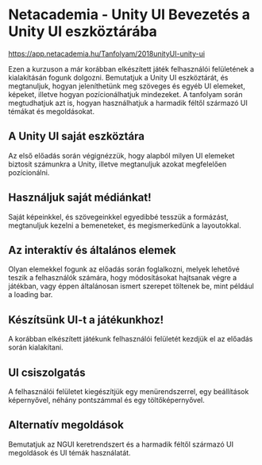 ﻿# Netacademia - Unity UI Bevezetés a Unity UI eszköztárába

https://app.netacademia.hu/Tanfolyam/2018unityUI-unity-ui

Ezen a kurzuson a már korábban elkészített játék felhasználói felületének a kialakításán fogunk dolgozni. Bemutatjuk a Unity UI eszköztárát, és megtanuljuk, hogyan jeleníthetünk meg szöveges és egyéb UI elemeket, képeket, illetve hogyan pozícionálhatjuk mindezeket. A tanfolyam során megtudhatjuk azt is, hogyan használhatjuk a harmadik féltől származó UI témákat és megoldásokat.

## A Unity UI saját eszköztára
Az első előadás során végignézzük, hogy alapból milyen UI elemeket biztosít számunkra a Unity, illetve megtanuljuk azokat megfelelően pozícionálni.

## Használjuk saját médiánkat!
Saját képeinkkel, és szövegeinkkel egyedibbé tesszük a formázást, megtanuljuk kezelni a bemeneteket, és megismerkedünk a layoutokkal.

## Az interaktív és általános elemek
Olyan elemekkel fogunk az előadás során foglalkozni, melyek lehetővé teszik a felhasználók számára, hogy módosításokat hajtsanak végre a játékban, vagy éppen általánosan ismert szerepet töltenek be, mint például a loading bar.

## Készítsünk UI-t a játékunkhoz!
A korábban elkészített játékunk felhasználói felületét kezdjük el az előadás során kialakítani.

## UI csiszolgatás
A felhasználói felületet kiegészítjük egy menürendszerrel, egy beállítások képernyővel, néhány pontszámmal és egy töltőképernyővel.

## Alternatív megoldások
Bemutatjuk az NGUI keretrendszert és a harmadik féltől származó UI megoldások és UI témák használatát.


 


